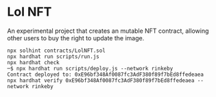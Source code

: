 # Lol NFT

An experimental project that creates an mutable NFT contract, allowing other users to buy the right to update the image.


```shell
npx solhint contracts/LolNFT.sol
npx hardhat run scripts/run.js
npx hardhat check
─$ npx hardhat run scripts/deploy.js --network rinkeby
Contract deployed to: 0xE96bf348Af0087fc3AdF380f89f7bEd8ffedeaea 
npx hardhat verify 0xE96bf348Af0087fc3AdF380f89f7bEd8ffedeaea --network rinkeby

```
